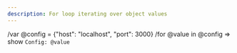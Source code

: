 ```yaml
---
description: For loop iterating over object values
---
```


/var @config = {"host": "localhost", "port": 3000}
/for @value in @config => show `Config: @value`